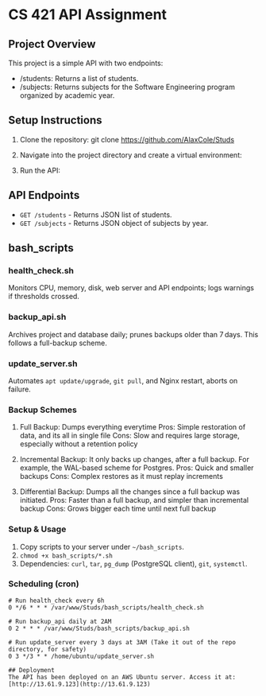 # CS 421 API Assignment

## Project Overview
This project is a simple API with two endpoints:
- /students: Returns a list of students.
- /subjects: Returns subjects for the Software Engineering program organized by academic year.

## Setup Instructions
1. Clone the repository:
   git clone https://github.com/AlaxCole/Studs

2. Navigate into the project directory and create a virtual environment:

3. Run the API:
   
## API Endpoints
- `GET /students` - Returns JSON list of students.
- `GET /subjects` - Returns JSON object of subjects by year.

## bash_scripts

### health_check.sh  
Monitors CPU, memory, disk, web server and API endpoints; logs warnings if thresholds crossed.

### backup_api.sh  
Archives project and database daily; prunes backups older than 7 days. This follows a full-backup scheme.

### update_server.sh  
Automates `apt update/upgrade`, `git pull`, and Nginx restart, aborts on failure.

### Backup Schemes
1. Full Backup: Dumps everything everytime
Pros: Simple restoration of data, and its all in single file
Cons: Slow and requires large storage, especially without a retention policy

2. Incremental Backup: It only backs up changes, after a full backup. For example, the WAL-based scheme for Postgres.
Pros: Quick and smaller backups
Cons: Complex restores as it must replay increments

3. Differential Backup: Dumps all the changes since a full backup was initiated.
Pros: Faster than a full backup, and simpler than incremental backup
Cons: Grows bigger each time until next full backup
 
### Setup & Usage  
1. Copy scripts to your server under `~/bash_scripts`.  
2. `chmod +x bash_scripts/*.sh`  
3. Dependencies: `curl`, `tar`, `pg_dump` (PostgreSQL client), `git`, `systemctl`.

### Scheduling (cron)
```cron
# Run health_check every 6h
0 */6 * * * /var/www/Studs/bash_scripts/health_check.sh

# Run backup_api daily at 2AM
0 2 * * * /var/www/Studs/bash_scripts/backup_api.sh

# Run update_server every 3 days at 3AM (Take it out of the repo directory, for safety)
0 3 */3 * * /home/ubuntu/update_server.sh

## Deployment
The API has been deployed on an AWS Ubuntu server. Access it at: [http://13.61.9.123](http://13.61.9.123)


